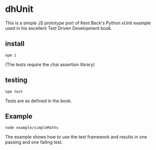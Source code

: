 # dhUnit

This is a simple JS prototype port of Kent Beck's Python xUnit example used in his excellent Test Driven Development book.

## install

`npm i`

(The tests require the chai assertion library)

## testing

`npm test`

Tests are as defined in the book.

## Example

`node example/simpleMaths`

The example shows how to use the test framework and results in one passing and one failing test.